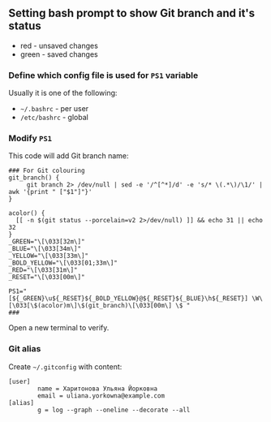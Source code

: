 ## Setting bash prompt to show Git branch and it's status
* red - unsaved changes
* green - saved changes

### Define which config file is used for `PS1` variable
Usually it is one of the following:
* `~/.bashrc` - per user
* `/etc/bashrc` - global

### Modify `PS1`
This code will add Git branch name:
```
### For Git colouring
git_branch() {
     git branch 2> /dev/null | sed -e '/^[^*]/d' -e 's/* \(.*\)/\1/' | awk '{print " ["$1"]"}'
}

acolor() {
  [[ -n $(git status --porcelain=v2 2>/dev/null) ]] && echo 31 || echo 32
}
_GREEN="\[\033[32m\]"
_BLUE="\[\033[34m\]"
_YELLOW="\[\033[33m\]"
_BOLD_YELLOW="\[\033[01;33m\]"
_RED="\[\033[31m\]"
_RESET="\[\033[00m\]"

PS1="[${_GREEN}\u${_RESET}${_BOLD_YELLOW}@${_RESET}${_BLUE}\h${_RESET}] \W\[\033[\$(acolor)m\]\$(git_branch)\[\033[00m\] \$ "
### 
```

Open a new terminal to verify.

### Git alias
Create `~/.gitconfig` with content:
```
[user]
        name = Харитонова Ульяна Йорковна
        email = uliana.yorkowna@example.com
[alias]
        g = log --graph --oneline --decorate --all
```
